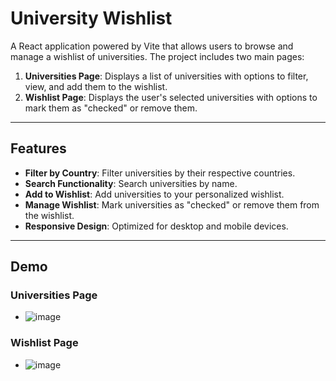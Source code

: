 # University Wishlist

A React application powered by Vite that allows users to browse and manage a wishlist of universities. The project includes two main pages:

1. **Universities Page**: Displays a list of universities with options to filter, view, and add them to the wishlist.
2. **Wishlist Page**: Displays the user's selected universities with options to mark them as "checked" or remove them.

---

## Features

- **Filter by Country**: Filter universities by their respective countries.
- **Search Functionality**: Search universities by name.
- **Add to Wishlist**: Add universities to your personalized wishlist.
- **Manage Wishlist**: Mark universities as "checked" or remove them from the wishlist.
- **Responsive Design**: Optimized for desktop and mobile devices.

---

## Demo

### Universities Page

- ![image](https://github.com/user-attachments/assets/cecf0e9b-5564-4a7a-a8ef-3e4c158aca6f)

### Wishlist Page

- ![image](https://github.com/user-attachments/assets/c21e3634-cbb0-485c-9a8c-2983a66ebba9)







